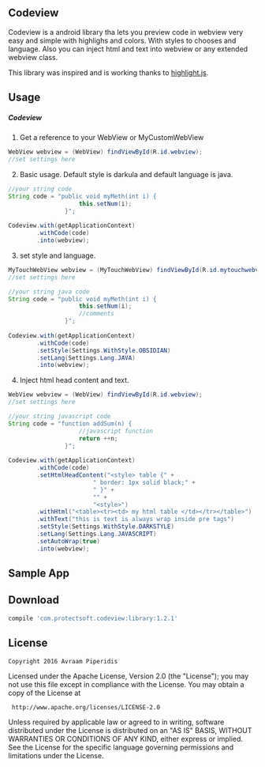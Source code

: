 Codeview
-------------

Codeview is a android library tha lets you
preview code in webview very easy and simple with highlighs and colors.
With styles to chooses and language.
Also you can inject html and text into webview or any extended webview class.

This library was inspired and is working thanks to [highlight.js](https://highlightjs.org/).


Usage
-----

##### Codeview


1) Get a reference to your WebView or MyCustomWebView

```java
WebView webview = (WebView) findViewById(R.id.webview);
//set settings here
```

2) Basic usage. Default style is darkula and default language is java.

```java
//your string code 
String code = "public void myMeth(int i) { 
					this.setNum(i);
				}";
								
Codeview.with(getApplicationContext)
		.withCode(code)
		.into(webview);
```


3) set style and language.

```java
MyTouchWebView webview = (MyTouchWebView) findViewById(R.id.mytouchwebview);
//set settings here
```

```java
//your string java code 
String code = "public void myMeth(int i) { 
					this.setNum(i);
					//comments
				}";
								
Codeview.with(getApplicationContext)
		.withCode(code)
		.setStyle(Settings.WithStyle.OBSIDIAN)
        .setLang(Settings.Lang.JAVA)
		.into(webview);
```


4) Inject html head content and text.

```java
WebView webview = (WebView) findViewById(R.id.webview);
//set settings here
```

```java
//your string javascript code 
String code = "function addSum(n) {
					//javascript function
					return ++n;
				}";
								
Codeview.with(getApplicationContext)
		.withCode(code)
		.setHtmlHeadContent("<style> table {" +
                        " border: 1px solid black;" +
                        " }" +
                        "" +
                        "<style>")
		.withHtml("<table><tr><td> my html table </td></tr></table>")
		.withText("this is text is always wrap inside pre tags")
		.setStyle(Settings.WithStyle.DARKSTYLE)
        .setLang(Settings.Lang.JAVASCRIPT)
		.setAutoWrap(true)
		.into(webview);
```



Sample App
----------

Download
--------

```groovy
compile 'com.protectsoft.codeview:library:1.2.1'
```

License
-------

    Copyright 2016 Avraam Piperidis

   Licensed under the Apache License, Version 2.0 (the "License");
   you may not use this file except in compliance with the License.
   You may obtain a copy of the License at

     http://www.apache.org/licenses/LICENSE-2.0

   Unless required by applicable law or agreed to in writing, software
   distributed under the License is distributed on an "AS IS" BASIS,
   WITHOUT WARRANTIES OR CONDITIONS OF ANY KIND, either express or implied.
   See the License for the specific language governing permissions and
   limitations under the License.
